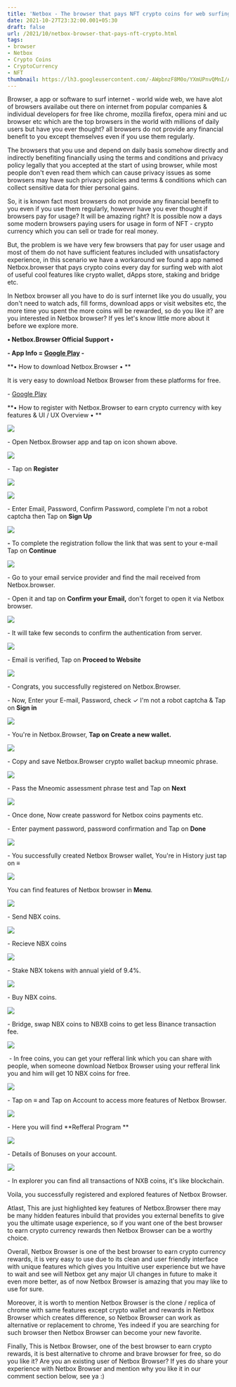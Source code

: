 ```yaml
---
title: 'Netbox - The browser that pays NFT crypto coins for web surfing.!'
date: 2021-10-27T23:32:00.001+05:30
draft: false
url: /2021/10/netbox-browser-that-pays-nft-crypto.html
tags: 
- browser
- Netbox
- Crypto Coins
- CryptoCurrency
- NFT
thumbnail: https://lh3.googleusercontent.com/-AWpbnzF8M0o/YXmUPnvQMnI/AAAAAAAAHJQ/3GAgb1a8uewVARaKt1H7S3zOKnMPUpRdgCLcBGAsYHQ/s1600/1635357747507746-0.png
---
```


  

Browser, a app or software to surf internet - world wide web, we have alot of browsers availabe out there on internet from popular companies & individual developers for free like chrome, mozilla firefox, opera mini and uc browser etc which are the top browsers in the world with millions of daily users but have you ever thought? all browsers do not provide any financial benefit to you except themselves even if you use them regularly.

  

The browsers that you use and depend on daily basis somehow directly and indirectly benefiting financially using the terms and conditions and privacy policy legally that you accepted at the start of using browser, while most people don't even read them which can cause privacy issues as some browsers may have such privacy policies and terms & conditions which can collect sensitive data for thier personal gains.

  

So, it is known fact most browsers do not provide any financial benefit to you even if you use them regularly, however have you ever thought if browsers pay for usage? It will be amazing right? It is possible now a days some modern browsers paying users for usage in form of NFT - crypto currency which you can sell or trade for real money. 

  

But, the problem is we have very few browsers that pay for user usage and most of them do not have sufficient features included with unsatisfactory experience, in this scenario we have a workaround we found a app named Netbox.browser that pays crypto coins every day for surfing web with alot of useful cool features like crypto wallet, dApps store, staking and bridge etc.

  

In Netbox browser all you have to do is surf internet like you do usually, you don't need to watch ads, fill forms, download apps or visit websites etc, the more time you spent the more coins will be rewarded, so do you like it? are you interested in Netbox browser? If yes let's know little more about it before we explore more.

**• Netbox.Browser Official Support •**

**\- App Info = [Google Play](https://play.google.com/store/apps/details?id=global.netbox.mobilebrowser) -**

**• How to download Netbox.Browser • **

It is very easy to download Netbox Browser from these platforms for free.

\- [Google Play](https://play.google.com/store/apps/details?id=global.netbox.mobilebrowser)

  

**• How to register with Netbox.Browser to earn crypto currency with key features & UI / UX Overview • **

 **![](https://lh3.googleusercontent.com/-_CQEsi_PdN8/YXmUMgydw1I/AAAAAAAAHJM/UHW7W3eog1MWN4eBgVXoYit-vv4am4FwwCLcBGAsYHQ/s1600/1635357735449181-1.png)** 

\- Open Netbox.Browser app and tap on icon shown above.

  

 ![](https://lh3.googleusercontent.com/-GHKSeeMswKk/YXmUJ9r5toI/AAAAAAAAHJI/p-Pio9PSb4ww7b4zn71GiluToIhRqnisQCLcBGAsYHQ/s1600/1635357719606530-2.png) 

  

\- Tap on **Register**

 **![](https://lh3.googleusercontent.com/-O77PHnLBVck/YXmUF_ijlwI/AAAAAAAAHJA/176StfPY4jgYzg7PKMK1aIoWXSsAVUlPACLcBGAsYHQ/s1600/1635357700900241-3.png)** 

 ![](https://lh3.googleusercontent.com/-lU7zH5L4hnk/YXmUBGqKyJI/AAAAAAAAHI4/gNZEuZIoHrUQWrnzZu9pSwfX8_0mmUz2gCLcBGAsYHQ/s1600/1635357671007269-4.png) 

  

  

\- Enter Email, Password, Confirm Password, complete I'm not a robot captcha then Tap on **Sign Up**

 **![](https://lh3.googleusercontent.com/-uQqa57eqNqc/YXmT5v6IMuI/AAAAAAAAHIs/EgOS6Nyxzx8ovxG_eNHE8QeUzARr82JdQCLcBGAsYHQ/s1600/1635357653937782-5.png)** 

**\-** To complete the registration follow the link that was sent to your e-mail Tap on **Continue**

 **![](https://lh3.googleusercontent.com/-YLwdz-VZKHk/YXmT1aoRmAI/AAAAAAAAHIk/h2lwXSZLilEa2pDfEQi27b9tQpsl-ZyhACLcBGAsYHQ/s1600/1635357641758306-6.png)** 

\- Go to your email service provider and find the mail received from Netbox.browser.

  

\- Open it and tap on **Confirm your Email,** don't forget to open it via Netbox browser.

  

 ![](https://lh3.googleusercontent.com/-cktKlRLzWI0/YXmTyUqa2jI/AAAAAAAAHIc/0Gxf2JGiml04oJzKXtWKXQhVQ6V7Qw40QCLcBGAsYHQ/s1600/1635357636727039-7.png) 

  

\- It will take few seconds to confirm the authentication from server.

  

 ![](https://lh3.googleusercontent.com/-M8rQyF6P8cs/YXmTxHE644I/AAAAAAAAHIY/Otj8_m_a7CUlZ_8rKqLAeYywIa0pBFLNwCLcBGAsYHQ/s1600/1635357630303749-8.png) 

  

\- Email is verified, Tap on **Proceed to Website**

 **![](https://lh3.googleusercontent.com/-Vkb1vCondi8/YXmTvf-nAmI/AAAAAAAAHIU/qewY4JzY6e83AXp7DlKsF86NnQg9JmZrACLcBGAsYHQ/s1600/1635357624865527-9.png)** 

\- Congrats, you successfully registered on Netbox.Browser.

  

\- Now, Enter your E-mail, Password, check ✓ I'm not a robot captcha & Tap on **Sign in**

 **![](https://lh3.googleusercontent.com/-mB6KZ3LI91I/YXmTuGDq0OI/AAAAAAAAHIQ/gTio0IFvLWAzt0Izn8ePJWP4PWB4V1dcACLcBGAsYHQ/s1600/1635357619418258-10.png)** 

\- You're in Netbox.Browser, **Tap on Create a new wallet.**

 **![](https://lh3.googleusercontent.com/-4Z88uKIcFJ0/YXmTsptzAzI/AAAAAAAAHIM/wecrwxa7XAcJFGI-IR6q6lPlAQSc2JyIwCLcBGAsYHQ/s1600/1635357612293208-11.png)**   

\- Copy and save Netbox.Browser crypto wallet backup mneomic phrase.

  

 ![](https://lh3.googleusercontent.com/-xdZM00Mvft0/YXmTq4Nj7DI/AAAAAAAAHII/d5S3d4FAGjM32xVhuzP88PF8DB1D_jVFwCLcBGAsYHQ/s1600/1635357605904974-12.png) 

  

  

\- Pass the Mneomic assessment phrase test and Tap on **Next**

  

 ![](https://lh3.googleusercontent.com/-HlCWCvP0TbQ/YXmTpaGb2KI/AAAAAAAAHIE/5hZBWDEn57AKt4_M56IsREU6G2g7etO5ACLcBGAsYHQ/s1600/1635357600444144-13.png) 

  

\- Once done, Now create password for Netbox coins payments etc.

  

\- Enter payment password, password confirmation and Tap on **Done**

 **![](https://lh3.googleusercontent.com/-49xAciP74lU/YXmTn5ocwoI/AAAAAAAAHIA/_A1HhZ2jTXwYDwXE6YmQsX8Z56nee3mbwCLcBGAsYHQ/s1600/1635357596105893-14.png)** 

\- You successfully created Netbox Browser wallet, You're in History just tap on **≡**

 **![](https://lh3.googleusercontent.com/-cfhRZKgdbmY/YXmTm0tebnI/AAAAAAAAHH8/KEclkcACf14n34MiVMVG2Me334RFwU9egCLcBGAsYHQ/s1600/1635357589742849-15.png)** 

You can find features of Netbox browser in **Menu**.  

  

 ![](https://lh3.googleusercontent.com/-f9y8N6kTSBs/YXmTlSCacVI/AAAAAAAAHH4/NBdQbgRAi5YrS57NnNrJ8tVVf8GXqn7FACLcBGAsYHQ/s1600/1635357580354052-16.png) 

\- Send NBX coins.

  

 ![](https://lh3.googleusercontent.com/-tvtvHM4KBYc/YXmTi7AxAFI/AAAAAAAAHH0/Ezor8pKL45gLbP_fmqGEueKoEwX4fBEQgCLcBGAsYHQ/s1600/1635357572767221-17.png) 

\- Recieve NBX coins

  

 ![](https://lh3.googleusercontent.com/-ZcQRRTvSzjQ/YXmThLMkq5I/AAAAAAAAHHw/qlIgSg3_fncv9Bngn5p_KydIh4nU4lfTgCLcBGAsYHQ/s1600/1635357554194910-18.png) 

  

\- Stake NBX tokens with annual yield of 9.4%.

  

 ![](https://lh3.googleusercontent.com/-OHBFrwpoH4E/YXmTcQg17TI/AAAAAAAAHHs/LJY3iSh_yykkfEF2pBHecIUc1xrlMCUaQCLcBGAsYHQ/s1600/1635357540674680-19.png) 

  

\- Buy NBX coins.

  

 ![](https://lh3.googleusercontent.com/-luZgIYkbX9o/YXmTY_C3VlI/AAAAAAAAHHk/nJeIVT1QcpMrTOvG7IE8UfdTwSLsIzj9gCLcBGAsYHQ/s1600/1635357525267454-20.png) 

  

\- Bridge, swap NBX coins to NBXB coins to get less Binance transaction fee.

  

 ![](https://lh3.googleusercontent.com/-fL4-kkTK-X0/YXmTVI1P47I/AAAAAAAAHHc/yXSyd2qjsUc_RYQPPif-wKmZDb9tmdN8wCLcBGAsYHQ/s1600/1635357509805274-21.png) 

  

  

 - In free coins, you can get your refferal link which you can share with people, when someone download Netbox Browser using your refferal link you and him will get 10 NBX coins for free.

  

 ![](https://lh3.googleusercontent.com/-k1jiA4SYbZI/YXmTRSzr5qI/AAAAAAAAHHY/R4InwQnmk0c6abEJMQrs8xWqlpit2rQSwCLcBGAsYHQ/s1600/1635357489084844-22.png) 

  

  

\- Tap on **≡** and Tap on Account to access more features of Netbox Browser.

  

 ![](https://lh3.googleusercontent.com/-_-u3YoGKFaQ/YXmTMLAsXrI/AAAAAAAAHHU/KKkVsScbk44wVh58J2qbLZ9G9X4cB1iuQCLcBGAsYHQ/s1600/1635357478434483-23.png) 

  

\- Here you will find **Refferal Program **

 **![](https://lh3.googleusercontent.com/-zN3ivO5gP_w/YXmTJRDTjkI/AAAAAAAAHHQ/Y6M3193MnnkCwuLAZihVXoEZR4o_DA9FwCLcBGAsYHQ/s1600/1635357465759888-24.png)** 

\- Details of Bonuses on your account.

  

 ![](https://lh3.googleusercontent.com/-iwhYyHdKDoM/YXmTGCpqaRI/AAAAAAAAHHM/V6x41vFv-YQ0X9cxqZp_3gA1n0BbZy28QCLcBGAsYHQ/s1600/1635357448247929-25.png) 

  

  

\- In explorer you can find all transactions of NXB coins, it's like blockchain.

  

Voila, you successfully registered and explored features of Netbox Browser.

  

Atlast, This are just highlighted key features of Netbox.Browser there may be many hidden features inbuild that provides you external benefits to give you the ultimate usage experience, so if you want one of the best browser to earn crypto currency rewards then Netbox Browser can be a worthy choice.

  

Overall, Netbox Browser is one of the best browser to earn crypto currency rewards, it is very easy to use due to its clean and user friendly interface with unique features which gives you Intuitive user experience but we have to wait and see will Netbox get any major UI changes in future to make it even more better, as of now Netbox Browser is amazing that you may like to use for sure.

  

Moreover, it is worth to mention Netbox Browser is the clone / replica of chrome with same features except crypto wallet and rewards in Netbox Browser which creates difference, so Netbox Browser can work as alternative or replacement to chrome, Yes indeed if you are searching for such browser then Netbox Browser can become your new favorite.

  

Finally, This is Netbox Browser, one of the best browser to earn crypto rewards, it is best alternative to chrome and brave browser for free, so do you like it? Are you an existing user of Netbox Browser? If yes do share your experience with Netbox Browser and mention why you like it in our comment section below, see ya :)